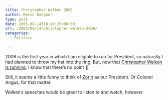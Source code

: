 ```yaml
---
title: Christopher Walken 2008
author: Kevin Dangoor
type: post
date: 2005-08-14T18:10:25+00:00
url: /2005/08/14/christopher-walken-2008/
categories:
  - Politics

---
```

2008 is the first year in which I am eligible to run for President, so naturally I had planned to throw my hat into the ring. But, now that [Christopher Walken is running][1], I know that there&#8217;s no point 🙂

Still, it seems a little funny to think of [Zorin][2] as our President. Or Colonel Angus, for that matter.

Walken&#8217;s speeches would be great to listen to and watch, however.

 [1]: http://www.walken2008.com/
 [2]: http://www.imdb.com/title/tt0090264